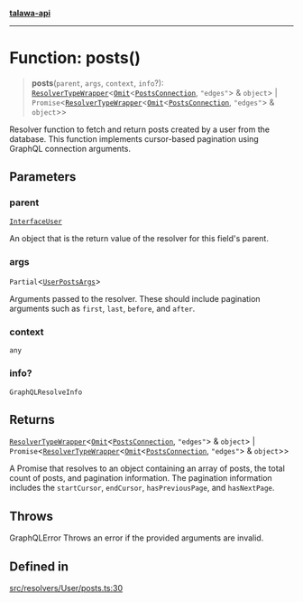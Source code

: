 [**talawa-api**](../../../../README.md)

***

# Function: posts()

> **posts**(`parent`, `args`, `context`, `info`?): [`ResolverTypeWrapper`](../../../../types/generatedGraphQLTypes/type-aliases/ResolverTypeWrapper.md)\<[`Omit`](../../../../types/generatedGraphQLTypes/type-aliases/Omit.md)\<[`PostsConnection`](../../../../types/generatedGraphQLTypes/type-aliases/PostsConnection.md), `"edges"`\> & `object`\> \| `Promise`\<[`ResolverTypeWrapper`](../../../../types/generatedGraphQLTypes/type-aliases/ResolverTypeWrapper.md)\<[`Omit`](../../../../types/generatedGraphQLTypes/type-aliases/Omit.md)\<[`PostsConnection`](../../../../types/generatedGraphQLTypes/type-aliases/PostsConnection.md), `"edges"`\> & `object`\>\>

Resolver function to fetch and return posts created by a user from the database.
This function implements cursor-based pagination using GraphQL connection arguments.

## Parameters

### parent

[`InterfaceUser`](../../../../models/User/interfaces/InterfaceUser.md)

An object that is the return value of the resolver for this field's parent.

### args

`Partial`\<[`UserPostsArgs`](../../../../types/generatedGraphQLTypes/type-aliases/UserPostsArgs.md)\>

Arguments passed to the resolver. These should include pagination arguments such as `first`, `last`, `before`, and `after`.

### context

`any`

### info?

`GraphQLResolveInfo`

## Returns

[`ResolverTypeWrapper`](../../../../types/generatedGraphQLTypes/type-aliases/ResolverTypeWrapper.md)\<[`Omit`](../../../../types/generatedGraphQLTypes/type-aliases/Omit.md)\<[`PostsConnection`](../../../../types/generatedGraphQLTypes/type-aliases/PostsConnection.md), `"edges"`\> & `object`\> \| `Promise`\<[`ResolverTypeWrapper`](../../../../types/generatedGraphQLTypes/type-aliases/ResolverTypeWrapper.md)\<[`Omit`](../../../../types/generatedGraphQLTypes/type-aliases/Omit.md)\<[`PostsConnection`](../../../../types/generatedGraphQLTypes/type-aliases/PostsConnection.md), `"edges"`\> & `object`\>\>

A Promise that resolves to an object containing an array of posts, the total count of posts, and pagination information. The pagination information includes the `startCursor`, `endCursor`, `hasPreviousPage`, and `hasNextPage`.

## Throws

GraphQLError Throws an error if the provided arguments are invalid.

## Defined in

[src/resolvers/User/posts.ts:30](https://github.com/Suyash878/talawa-api/blob/e4413cec641a837926071678fed3c7f67234e31e/src/resolvers/User/posts.ts#L30)
